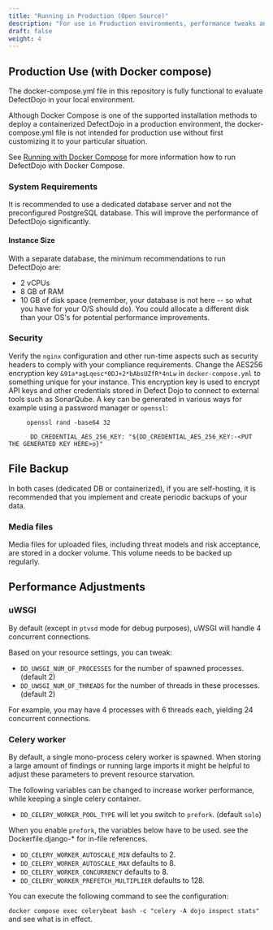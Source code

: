 ```yaml
---
title: "Running in Production (Open Source)"
description: "For use in Production environments, performance tweaks and backups are recommended."
draft: false
weight: 4
---
```


## Production Use (with Docker compose)

The docker-compose.yml file in this repository is fully functional to evaluate DefectDojo in your local environment.

Although Docker Compose is one of the supported installation methods to deploy a containerized DefectDojo in a production environment, the docker-compose.yml file is not intended for production use without first customizing it to your particular situation.

See [Running with Docker Compose](https://github.com/DefectDojo/django-DefectDojo/blob/master/readme-docs/DOCKER.md) for more information how to run DefectDojo with Docker Compose.

### System Requirements

It is recommended to use a dedicated database server and not the preconfigured PostgreSQL database. This will improve the performance of DefectDojo significantly.

#### Instance Size

With a separate database, the minimum recommendations to run DefectDojo are:

-   2 vCPUs
-   8 GB of RAM
-   10 GB of disk space (remember, your database is not here \-- so
     what you have for your O/S should do). You could allocate
    a different disk than your OS\'s for potential performance
    improvements.

### Security
Verify the `nginx` configuration and other run-time aspects such as security headers to comply with your compliance requirements.
Change the AES256 encryption key `&91a*agLqesc*0DJ+2*bAbsUZfR*4nLw` in `docker-compose.yml` to something unique for your instance.
This encryption key is used to encrypt API keys and other credentials stored in Defect Dojo to connect to external tools such as SonarQube. A key can be generated in various ways for example using a password manager or `openssl`:

```
     openssl rand -base64 32
```
```
      DD_CREDENTIAL_AES_256_KEY: "${DD_CREDENTIAL_AES_256_KEY:-<PUT THE GENERATED KEY HERE>o}"
```

## File Backup

In both cases (dedicated DB or containerized), if you are self-hosting, it is recommended that you implement and create periodic backups of your data.

### Media files

Media files for uploaded files, including threat models and risk acceptance, are stored in a docker volume. This volume needs to be backed up regularly.

## Performance Adjustments

### uWSGI

By default (except in `ptvsd` mode for debug purposes), uWSGI will
handle 4 concurrent connections.

Based on your resource settings, you can tweak:

-   `DD_UWSGI_NUM_OF_PROCESSES` for the number of spawned processes.
    (default 2)
-   `DD_UWSGI_NUM_OF_THREADS` for the number of threads in these
    processes. (default 2)

For example, you may have 4 processes with 6 threads each, yielding 24
concurrent connections.

### Celery worker

By default, a single mono-process celery worker is spawned. When storing a large amount of findings or running large imports it might be helpful to adjust these parameters to prevent resource starvation.

The following variables can be changed to increase worker performance, while keeping a single celery container.

-   `DD_CELERY_WORKER_POOL_TYPE` will let you switch to `prefork`.
    (default `solo`)

When you enable `prefork`, the variables below have
to be used. see the
Dockerfile.django-* for in-file references.

-   `DD_CELERY_WORKER_AUTOSCALE_MIN` defaults to 2.
-   `DD_CELERY_WORKER_AUTOSCALE_MAX` defaults to 8.
-   `DD_CELERY_WORKER_CONCURRENCY` defaults to 8.
-   `DD_CELERY_WORKER_PREFETCH_MULTIPLIER` defaults to 128.

You can execute the following command to see the configuration:

`docker compose exec celerybeat bash -c "celery -A dojo inspect stats"`
and see what is in effect.
